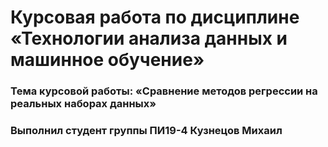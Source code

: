 # Курсовая работа по дисциплине «Технологии анализа данных и машинное обучение» 
### Тема курсовой работы: «Сравнение методов регрессии на реальных наборах данных» 
### Выполнил студент группы ПИ19-4 Кузнецов Михаил
